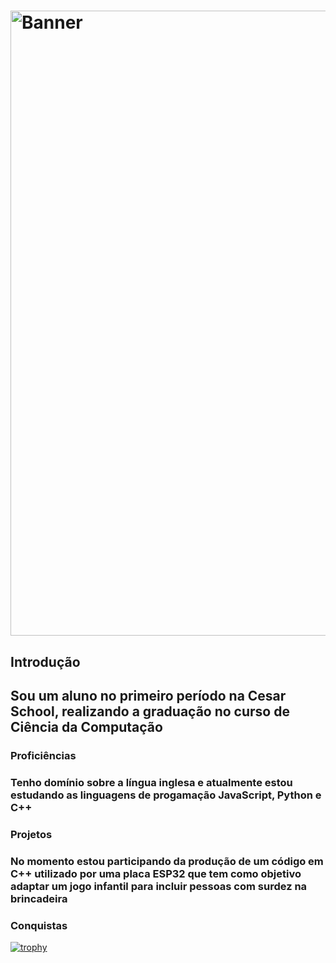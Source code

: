 # <img align="center" alt="Banner" width="1000" src="https://i.ibb.co/s9s0HwKk/banner-3.png">
## **Introdução**
## Sou um aluno no primeiro período na Cesar School, realizando a graduação no curso de Ciência da Computação

### **Proficiências**
### Tenho domínio sobre a língua inglesa e atualmente estou estudando as linguagens de progamação JavaScript, Python e C++

### **Projetos**
### No momento estou participando da produção de um código em C++ utilizado por uma placa ESP32 que tem como objetivo adaptar um jogo infantil para incluir pessoas com surdez na brincadeira 

### **Conquistas**
[![trophy](https://github-profile-trophy.vercel.app/?username=neivals)](https://github.com/ryo-ma/github-profile-trophy)


<!--
**neivals/neivals** is a ✨ _special_ ✨ repository because its `README.md` (this file) appears on your GitHub profile.

Here are some ideas to get you started:

- 🔭 I’m currently working on ...
- 🌱 I’m currently learning ...
- 👯 I’m looking to collaborate on ...
- 🤔 I’m looking for help with ...
- 💬 Ask me about ...
- 📫 How to reach me: ...
- 😄 Pronouns: ...
- ⚡ Fun fact: ...
-->
